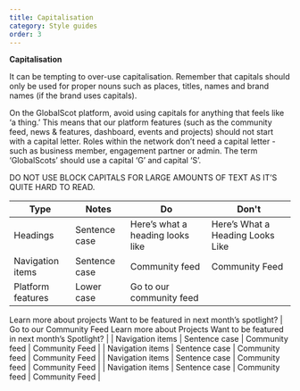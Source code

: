 ```yaml
---
title: Capitalisation
category: Style guides
order: 3
---
```


**Capitalisation** 

It can be tempting to over-use capitalisation. Remember that capitals should only be used for proper nouns such as places, titles, names and brand names (if the brand uses capitals). 

On the GlobalScot platform, avoid using capitals for anything that feels like ‘a thing.’ This means that our platform features (such as the community feed, news & features, dashboard, events and projects) should not start with a capital letter. Roles within the network don’t need a capital letter - such as business member, engagement partner or admin. The term ‘GlobalScots’ should use a capital ‘G’ and capital ‘S’.

DO NOT USE BLOCK CAPITALS FOR LARGE AMOUNTS OF TEXT AS IT’S QUITE HARD TO READ.


| Type  | Notes   | Do   | Don't   |
| ------------- | ------------- | ------------- | ------------- |
| Headings  | Sentence case  | Here’s what a heading looks like  | Here’s What a Heading Looks Like  |
| Navigation items  | Sentence case  | Community feed  | Community Feed   |
| Platform features | Lower case  | Go to our community feed
Learn more about projects
Want to be featured in next month’s spotlight?
 | Go to our Community Feed
Learn more about Projects
Want to be featured in next month’s Spotlight?
   |
| Navigation items  | Sentence case  | Community feed  | Community Feed   |
| Navigation items  | Sentence case  | Community feed  | Community Feed   |
| Navigation items  | Sentence case  | Community feed  | Community Feed   |
| Navigation items  | Sentence case  | Community feed  | Community Feed   |
